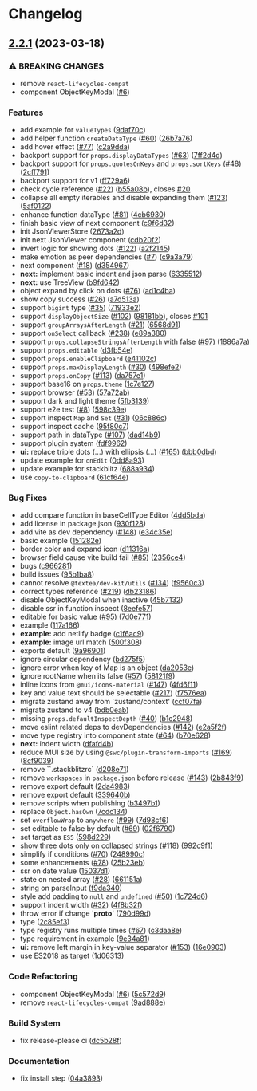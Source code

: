 # Changelog

## [2.2.1](https://github.com/Himself65/data-viewer/compare/viewer-v2.14.1...viewer-v2.2.1) (2023-03-18)


### ⚠ BREAKING CHANGES

* remove `react-lifecycles-compat`
* component ObjectKeyModal ([#6](https://github.com/Himself65/data-viewer/issues/6))

### Features

* add example for `valueTypes` ([9daf70c](https://github.com/Himself65/data-viewer/commit/9daf70c3e651894bf6afbaca698ce36f953bd3b6))
* add helper function `createDataType` ([#60](https://github.com/Himself65/data-viewer/issues/60)) ([26b7a76](https://github.com/Himself65/data-viewer/commit/26b7a76c0ca1b5a1eb1796a805787278103d9c01))
* add hover effect ([#77](https://github.com/Himself65/data-viewer/issues/77)) ([c2a9dda](https://github.com/Himself65/data-viewer/commit/c2a9ddad43e2367c7c7e023de3be73b7d53df410))
* backport support for `props.displayDataTypes` ([#63](https://github.com/Himself65/data-viewer/issues/63)) ([7ff2d4d](https://github.com/Himself65/data-viewer/commit/7ff2d4de104d307fd4cd2cc6ab80c76698db0b2e))
* backport support for `props.quotesOnKeys` and `props.sortKeys` ([#48](https://github.com/Himself65/data-viewer/issues/48)) ([2cff791](https://github.com/Himself65/data-viewer/commit/2cff7916f2c93353e80a6746a091c14a137e4e50))
* backport support for v1 ([ff729a6](https://github.com/Himself65/data-viewer/commit/ff729a61d3805f1464d879f594c056c16930b49b))
* check cycle reference ([#22](https://github.com/Himself65/data-viewer/issues/22)) ([b55a08b](https://github.com/Himself65/data-viewer/commit/b55a08b39086835bb3794e469f460a1ee80ca7a9)), closes [#20](https://github.com/Himself65/data-viewer/issues/20)
* collapse all empty iterables and disable expanding them ([#123](https://github.com/Himself65/data-viewer/issues/123)) ([5af0122](https://github.com/Himself65/data-viewer/commit/5af012280bc1a3d46e7c00e4088eecd7d289570b))
* enhance function dataType ([#81](https://github.com/Himself65/data-viewer/issues/81)) ([4cb6930](https://github.com/Himself65/data-viewer/commit/4cb6930b3b78d9715d14ed50b116b6013679402c))
* finish basic view of next component ([c9f6d32](https://github.com/Himself65/data-viewer/commit/c9f6d325ecc512e7c0096ee259c92832f96d7ea9))
* init JsonViewerStore ([2673a2d](https://github.com/Himself65/data-viewer/commit/2673a2d48916ce4bccdad8112300b3cc71575332))
* init next JsonViewer component ([cdb20f2](https://github.com/Himself65/data-viewer/commit/cdb20f292744ae6d442bfae9ac9872f103c54dd5))
* invert logic for showing dots ([#122](https://github.com/Himself65/data-viewer/issues/122)) ([a2f2145](https://github.com/Himself65/data-viewer/commit/a2f21458ae18230ecef40e08b3f6ebc44f6f13a6))
* make emotion as peer dependencies ([#7](https://github.com/Himself65/data-viewer/issues/7)) ([c9a3a79](https://github.com/Himself65/data-viewer/commit/c9a3a7942565e9e78bfd397de0818e740b1ba043))
* next component ([#18](https://github.com/Himself65/data-viewer/issues/18)) ([d354967](https://github.com/Himself65/data-viewer/commit/d354967433ddbaa90b3728885fdc4a407aca0a0e))
* **next:** implement basic indent and json parse ([6335512](https://github.com/Himself65/data-viewer/commit/6335512528a82777bc22770463f9357393942485))
* **next:** use TreeView ([b9fd642](https://github.com/Himself65/data-viewer/commit/b9fd6428c1bf8878cf7b068865709ee919ec1922))
* object expand by click on dots ([#76](https://github.com/Himself65/data-viewer/issues/76)) ([ad1c4ba](https://github.com/Himself65/data-viewer/commit/ad1c4ba98668cddbdd912f790e7ce8ff2adc9a72))
* show copy success ([#26](https://github.com/Himself65/data-viewer/issues/26)) ([a7d513a](https://github.com/Himself65/data-viewer/commit/a7d513aa81dcd5c8d2f4a7aba73fc9ca00fcab82))
* support `bigint` type ([#35](https://github.com/Himself65/data-viewer/issues/35)) ([71933e2](https://github.com/Himself65/data-viewer/commit/71933e2c9fb0637d13f62fbddb19c5027b02552d))
* support `displayObjectSize` ([#102](https://github.com/Himself65/data-viewer/issues/102)) ([98181bb](https://github.com/Himself65/data-viewer/commit/98181bb76ebfddaf72a60b2c6eaafdaa79c1cec6)), closes [#101](https://github.com/Himself65/data-viewer/issues/101)
* support `groupArraysAfterLength` ([#21](https://github.com/Himself65/data-viewer/issues/21)) ([6568d91](https://github.com/Himself65/data-viewer/commit/6568d91326d4cdd0120e959a26399c504c0944b0))
* support `onSelect` callback ([#238](https://github.com/Himself65/data-viewer/issues/238)) ([e89a380](https://github.com/Himself65/data-viewer/commit/e89a380bb4251e3a6b7486b608bf7a4171b48ff3))
* support `props.collapseStringsAfterLength` with false ([#97](https://github.com/Himself65/data-viewer/issues/97)) ([1886a7a](https://github.com/Himself65/data-viewer/commit/1886a7a6af8b6926beb77ca6d706b1eb9616d433))
* support `props.editable` ([d3fb54e](https://github.com/Himself65/data-viewer/commit/d3fb54eea3281a383d1a2d2edbbd175d60fa5050))
* support `props.enableClipboard` ([e41102c](https://github.com/Himself65/data-viewer/commit/e41102ccd45f89031f9be759cbf801dff5a5aed4))
* support `props.maxDisplayLength` ([#30](https://github.com/Himself65/data-viewer/issues/30)) ([498efe2](https://github.com/Himself65/data-viewer/commit/498efe2a37d6db9e65721577d1da8a4202c9fa7d))
* support `props.onCopy` ([#113](https://github.com/Himself65/data-viewer/issues/113)) ([da757e1](https://github.com/Himself65/data-viewer/commit/da757e1432ebc8a6f2473923ff28e924eff28aa9))
* support base16 on `props.theme` ([1c7e127](https://github.com/Himself65/data-viewer/commit/1c7e1276abdb52ab92260ac3f0bbfd71afc674df))
* support browser ([#53](https://github.com/Himself65/data-viewer/issues/53)) ([57a72ab](https://github.com/Himself65/data-viewer/commit/57a72abc3cd025025bbc820a261ac5a52f9dd6d4))
* support dark and light theme ([5fb3139](https://github.com/Himself65/data-viewer/commit/5fb313977b4d044c58dfc69173578546058d3b29))
* support e2e test ([#8](https://github.com/Himself65/data-viewer/issues/8)) ([598c39e](https://github.com/Himself65/data-viewer/commit/598c39e0f98512ae27bab350a5bcb90a50641b10))
* support inspect `Map` and `Set` ([#31](https://github.com/Himself65/data-viewer/issues/31)) ([06c886c](https://github.com/Himself65/data-viewer/commit/06c886c4a3f78ece664edcd074173da838e7c5ec))
* support inspect cache ([95f80c7](https://github.com/Himself65/data-viewer/commit/95f80c7ff3165b84fa957e1c1b707470e852feba))
* support path in dataType ([#107](https://github.com/Himself65/data-viewer/issues/107)) ([dad14b9](https://github.com/Himself65/data-viewer/commit/dad14b9b6b069d8261d12cfa0ff1ed3901555d46))
* support plugin system ([fdf9962](https://github.com/Himself65/data-viewer/commit/fdf996241683cc1b642bbd232d4a94b8874b9918))
* **ui:** replace triple dots (...) with ellipsis (…) ([#165](https://github.com/Himself65/data-viewer/issues/165)) ([bbb0dbd](https://github.com/Himself65/data-viewer/commit/bbb0dbdb8bc1078b9d5690c83ecac4a78d2b2b1f))
* update example for `onEdit` ([0dd8a93](https://github.com/Himself65/data-viewer/commit/0dd8a93e350f00f31f6ce0762b3bb395c92cf32b))
* update example for stackblitz ([688a934](https://github.com/Himself65/data-viewer/commit/688a9344495e8bb33504de3bb274fce7b504d3ca))
* use `copy-to-clipboard` ([61cf64e](https://github.com/Himself65/data-viewer/commit/61cf64e10ea3f6d215483ce246032f414a0cae5e))


### Bug Fixes

* add compare function in baseCellType Editor ([4dd5bda](https://github.com/Himself65/data-viewer/commit/4dd5bda27c3ce601b65994f6d7e3af5d9b07380a))
* add license in package.json ([930f128](https://github.com/Himself65/data-viewer/commit/930f128e03ddc6f24fa693d0cd48253c1a344274))
* add vite as dev dependency ([#148](https://github.com/Himself65/data-viewer/issues/148)) ([e34c35e](https://github.com/Himself65/data-viewer/commit/e34c35e38a532b9daeea512763cfd06e15645e6d))
* basic example ([151282e](https://github.com/Himself65/data-viewer/commit/151282e718453bfe446772389d7e14dbeafafd1d))
* border color and expand icon ([d11316a](https://github.com/Himself65/data-viewer/commit/d11316a717a76f231604397252706993ac9389f6))
* browser field cause vite build fail ([#85](https://github.com/Himself65/data-viewer/issues/85)) ([2356ce4](https://github.com/Himself65/data-viewer/commit/2356ce4ce8c16fcffe82a4f88abff10d60482a44))
* bugs ([c966281](https://github.com/Himself65/data-viewer/commit/c966281d1c6913948f8d60387f8a2acaefb8a6c7))
* build issues ([95b1ba8](https://github.com/Himself65/data-viewer/commit/95b1ba8940e1e201dcf0ad1f69ea2e740ff3b2ec))
* cannot resolve `@textea/dev-kit/utils` ([#134](https://github.com/Himself65/data-viewer/issues/134)) ([f9560c3](https://github.com/Himself65/data-viewer/commit/f9560c3670e9f2f125b0dbe3359cbbc061c7e32b))
* correct types reference ([#219](https://github.com/Himself65/data-viewer/issues/219)) ([db23186](https://github.com/Himself65/data-viewer/commit/db23186d1e712c4f1f1d4c6a4a44ed5a6e0f037a))
* disable ObjectKeyModal when inactive ([45b7132](https://github.com/Himself65/data-viewer/commit/45b7132bc476bc080d7748bf48c40944e395dddc))
* disable ssr in function inspect ([8eefe57](https://github.com/Himself65/data-viewer/commit/8eefe57f65e6fca2f27a2265c1e842b7cb8be77c))
* editable for basic value ([#95](https://github.com/Himself65/data-viewer/issues/95)) ([7d0e771](https://github.com/Himself65/data-viewer/commit/7d0e77145ea4bc4302bd3544323cae776aaa5a59))
* example ([117a166](https://github.com/Himself65/data-viewer/commit/117a16620c842bba64231c33c67f4e253fc2482b))
* **example:** add netlify badge ([c1f6ac9](https://github.com/Himself65/data-viewer/commit/c1f6ac906821bc0adc1fbd46f41038218d508e13))
* **example:** image url match ([500f308](https://github.com/Himself65/data-viewer/commit/500f308acac238f87c5cc29290b5c0b6dfe5b307))
* exports default ([9a96901](https://github.com/Himself65/data-viewer/commit/9a969017fde3a288578fa1025d440dd24dd93963))
* ignore circular dependency ([bd275f5](https://github.com/Himself65/data-viewer/commit/bd275f5b24d605f0a6f11ff9747a14c377ad94da))
* ignore error when key of Map is an object ([da2053e](https://github.com/Himself65/data-viewer/commit/da2053e933122604b17cfc4dc2ab394969431109))
* ignore rootName when its false ([#57](https://github.com/Himself65/data-viewer/issues/57)) ([58121f9](https://github.com/Himself65/data-viewer/commit/58121f9ca6af7d0ac7c9154331942cadd7ef266f))
* inline icons from `@mui/icons-material` ([#147](https://github.com/Himself65/data-viewer/issues/147)) ([4fd6f11](https://github.com/Himself65/data-viewer/commit/4fd6f11d2551af4172616e6ecc873de80aae3202))
* key and value text should be selectable ([#217](https://github.com/Himself65/data-viewer/issues/217)) ([f7576ea](https://github.com/Himself65/data-viewer/commit/f7576eafea26b5ae18e0b0181a42d50ca6e7b3c2))
* migrate zustand away from `zustand/context' ([ccf07fa](https://github.com/Himself65/data-viewer/commit/ccf07fa81cb12e759b082b6a0b0fabd83b1d2b82))
* migrate zustand to v4 ([bdb0eab](https://github.com/Himself65/data-viewer/commit/bdb0eab2f1a8561d02da3200e86b388d030d730d))
* missing `props.defaultInspectDepth` ([#40](https://github.com/Himself65/data-viewer/issues/40)) ([b1c2948](https://github.com/Himself65/data-viewer/commit/b1c294840876c5127721474b1f30c57739e8e78d))
* move eslint related deps to devDependencies ([#142](https://github.com/Himself65/data-viewer/issues/142)) ([e2a5f2f](https://github.com/Himself65/data-viewer/commit/e2a5f2fe86b273caa3b5468ffc3aa5d7fa13f14a))
* move type registry into component state ([#64](https://github.com/Himself65/data-viewer/issues/64)) ([b70e628](https://github.com/Himself65/data-viewer/commit/b70e6287444194e01ba168ad0213bb499c2d0540))
* **next:** indent width ([dfafd4b](https://github.com/Himself65/data-viewer/commit/dfafd4bc3fffd720dddb616c6e7886e2bd927a38))
* reduce MUI size by using `@swc/plugin-transform-imports` ([#169](https://github.com/Himself65/data-viewer/issues/169)) ([8cf9039](https://github.com/Himself65/data-viewer/commit/8cf9039ba03a335e2d96f1651b39e8aa2b25dcb3))
* remove ``.stackblitzrc` ([d208e71](https://github.com/Himself65/data-viewer/commit/d208e71a92142924373acc18a3fa45617360752f))
* remove `workspaces` in `package.json` before release ([#143](https://github.com/Himself65/data-viewer/issues/143)) ([2b843f9](https://github.com/Himself65/data-viewer/commit/2b843f90ef690349cb4c592adba4cb2ffbcf9843))
* remove export default ([2da4983](https://github.com/Himself65/data-viewer/commit/2da4983f5f015650b637e76040e5a3c417753664))
* remove export default ([339640b](https://github.com/Himself65/data-viewer/commit/339640b9b7efe4def049789580cef59405e72cf6))
* remove scripts when publishing ([b3497b1](https://github.com/Himself65/data-viewer/commit/b3497b1f090ccea742a6ceabb3b85c85769774c8))
* replace `Object.hasOwn` ([7cdc134](https://github.com/Himself65/data-viewer/commit/7cdc134abf8091bc900a57e062f3c9b86f453edc))
* set `overflowWrap` to `anywhere` ([#99](https://github.com/Himself65/data-viewer/issues/99)) ([7d98cf6](https://github.com/Himself65/data-viewer/commit/7d98cf68c2a7bba086ff2cdcff0d0f722f86991d))
* set editable to false by default ([#69](https://github.com/Himself65/data-viewer/issues/69)) ([02f6790](https://github.com/Himself65/data-viewer/commit/02f6790a9e1013a32bad7198a471746032e535a1))
* set target as `ES5` ([598d229](https://github.com/Himself65/data-viewer/commit/598d229510839e70e327a0c4fcf29f82744a8f22))
* show three dots only on collapsed strings ([#118](https://github.com/Himself65/data-viewer/issues/118)) ([992c9f1](https://github.com/Himself65/data-viewer/commit/992c9f1be0c6651c083eca9c197d2665eaedbf8e))
* simplify if conditions ([#70](https://github.com/Himself65/data-viewer/issues/70)) ([248990c](https://github.com/Himself65/data-viewer/commit/248990c0bcbab1b134790303a3d989a000e15632))
* some enhancements ([#78](https://github.com/Himself65/data-viewer/issues/78)) ([25b23eb](https://github.com/Himself65/data-viewer/commit/25b23ebd548b434e3366a6ab833743f3f6181599))
* ssr on date value ([15037d1](https://github.com/Himself65/data-viewer/commit/15037d139061fbe027cd708fd0be6e8bdb5e0d42))
* state on nested array ([#28](https://github.com/Himself65/data-viewer/issues/28)) ([661151a](https://github.com/Himself65/data-viewer/commit/661151aee6dcd764945a681ccff2ed5016a153dc))
* string on parseInput ([f9da340](https://github.com/Himself65/data-viewer/commit/f9da34079b265ef9a857d6afe4261596159839ed))
* style add padding to `null` and `undefined` ([#50](https://github.com/Himself65/data-viewer/issues/50)) ([1c724d6](https://github.com/Himself65/data-viewer/commit/1c724d676f80219d4955002ee887ca105db97e4e))
* support indent width ([#32](https://github.com/Himself65/data-viewer/issues/32)) ([4f8b32f](https://github.com/Himself65/data-viewer/commit/4f8b32f6cd6c7ea392f934769cde7c3dc8dbc7df))
* throw error if change '__proto__' ([790d99d](https://github.com/Himself65/data-viewer/commit/790d99de31316fbc5951d8ef98556d9c8c3c1aab))
* type ([2c85ef3](https://github.com/Himself65/data-viewer/commit/2c85ef31c1e84a89534195190e797d55b7dde0f3))
* type registry runs multiple times ([#67](https://github.com/Himself65/data-viewer/issues/67)) ([c3daa8e](https://github.com/Himself65/data-viewer/commit/c3daa8e3afbc91149ad329a2e7bbcb234872133a))
* type requirement in example ([9e34a81](https://github.com/Himself65/data-viewer/commit/9e34a81d4a5191843f19d3cbaa2f085cd30812b2))
* **ui:** remove left margin in key-value separator ([#153](https://github.com/Himself65/data-viewer/issues/153)) ([16e0903](https://github.com/Himself65/data-viewer/commit/16e0903424badc25ba52852864d959073da0cbe3))
* use ES2018 as target ([1d06313](https://github.com/Himself65/data-viewer/commit/1d063139a949d2602d04fa511658c3990766de89))


### Code Refactoring

* component ObjectKeyModal ([#6](https://github.com/Himself65/data-viewer/issues/6)) ([5c572d9](https://github.com/Himself65/data-viewer/commit/5c572d9296dac60445498e1c9350c5a73fd357a5))
* remove `react-lifecycles-compat` ([9ad888e](https://github.com/Himself65/data-viewer/commit/9ad888e3939bb7f1efd5ad3bde29afc47bcf17e4))


### Build System

* fix release-please ci ([dc5b28f](https://github.com/Himself65/data-viewer/commit/dc5b28fbf9d807c8004e44d9c25a0072a9e51a48))


### Documentation

* fix install step  ([04a3893](https://github.com/Himself65/data-viewer/commit/04a3893dfbc16f7aa5cd52b062f32d48cb10e30b))
